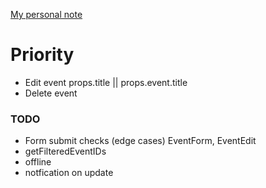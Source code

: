 [My personal note](https://gist.github.com/yhagio/419af7f29920ed71515708bf16c6d981)

# Priority
- Edit event
 props.title || props.event.title
- Delete event


### TODO
- Form submit checks (edge cases) EventForm, EventEdit
- getFilteredEventIDs
- offline
- notfication on update